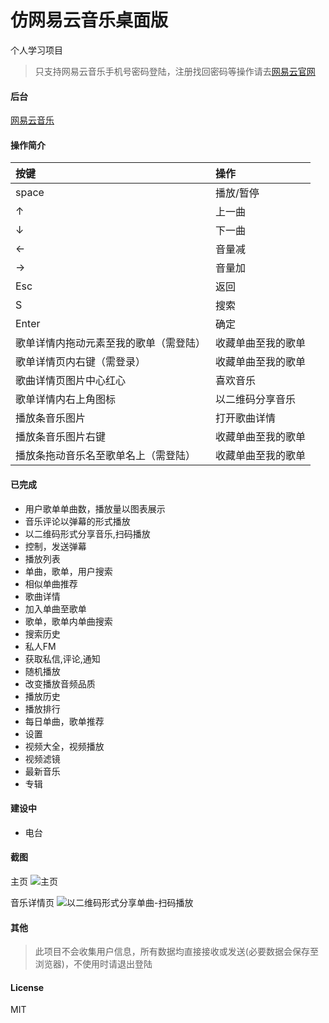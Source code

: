# 仿网易云音乐桌面版
个人学习项目
> 只支持网易云音乐手机号密码登陆，注册找回密码等操作请去[网易云官网](https://music.163.com/)   


#### 后台
[网易云音乐](https://github.com/Binaryify/NeteaseCloudMusicApi)


#### 操作简介
| 按键 | 操作 |
|:--|:--|
|space|播放/暂停|
|↑|上一曲|
|↓|下一曲|
|←|音量减|
|→|音量加|
|Esc|返回|
|S|搜索|
|Enter|确定|
|歌单详情内拖动元素至我的歌单（需登陆）|收藏单曲至我的歌单|
|歌单详情页内右键（需登录）|收藏单曲至我的歌单|
|歌曲详情页图片中心红心|喜欢音乐|
|歌单详情内右上角图标|以二维码分享音乐|
|播放条音乐图片|打开歌曲详情|
|播放条音乐图片右键|收藏单曲至我的歌单|
|播放条拖动音乐名至歌单名上（需登陆）|收藏单曲至我的歌单|   

#### 已完成

* 用户歌单单曲数，播放量以图表展示
* 音乐评论以弹幕的形式播放
* 以二维码形式分享音乐,扫码播放
* 控制，发送弹幕
* 播放列表
* 单曲，歌单，用户搜索
* 相似单曲推荐
* 歌曲详情
* 加入单曲至歌单
* 歌单，歌单内单曲搜索
* 搜索历史
* 私人FM
* 获取私信,评论,通知
* 随机播放
* 改变播放音频品质
* 播放历史
* 播放排行
* 每日单曲，歌单推荐
* 设置  
* 视频大全，视频播放
* 视频滤镜
* 最新音乐
* 专辑
#### 建设中
* 电台




#### 截图
 主页
![主页](https://github.com/zpfnb/desktop-music/raw/master/readme-img/主页.jpg)

音乐详情页
![以二维码形式分享单曲-扫码播放](https://github.com/zpfnb/desktop-music/raw/master/readme-img/以二维码形式分享单曲-扫码播放.jpg)

#### 其他  

> 此项目不会收集用户信息，所有数据均直接接收或发送(必要数据会保存至浏览器)，不使用时请退出登陆


#### License
MIT